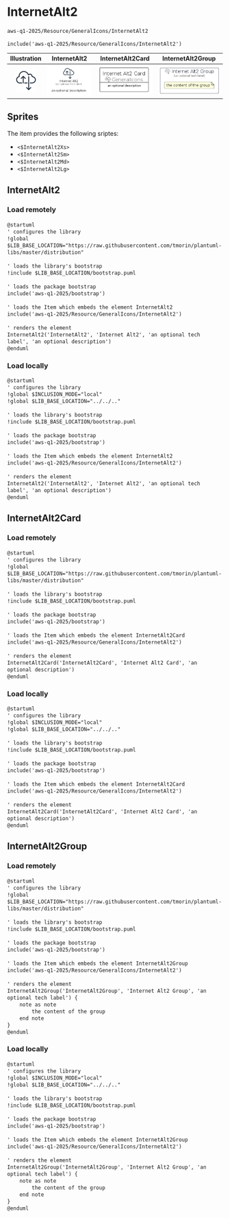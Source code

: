 # InternetAlt2


```text
aws-q1-2025/Resource/GeneralIcons/InternetAlt2
```

```text
include('aws-q1-2025/Resource/GeneralIcons/InternetAlt2')
```



| Illustration | InternetAlt2 | InternetAlt2Card | InternetAlt2Group |
| :---: | :---: | :---: | :---: |
| ![illustration for Illustration](../../../aws-q1-2025/Resource/GeneralIcons/InternetAlt2.png) | ![illustration for InternetAlt2](../../../aws-q1-2025/Resource/GeneralIcons/InternetAlt2.Local.png) | ![illustration for InternetAlt2Card](../../../aws-q1-2025/Resource/GeneralIcons/InternetAlt2Card.Local.png) | ![illustration for InternetAlt2Group](../../../aws-q1-2025/Resource/GeneralIcons/InternetAlt2Group.Local.png) |



## Sprites
The item provides the following sriptes:

- `<$InternetAlt2Xs>`
- `<$InternetAlt2Sm>`
- `<$InternetAlt2Md>`
- `<$InternetAlt2Lg>`





## InternetAlt2

### Load remotely
```plantuml
@startuml
' configures the library
!global $LIB_BASE_LOCATION="https://raw.githubusercontent.com/tmorin/plantuml-libs/master/distribution"

' loads the library's bootstrap
!include $LIB_BASE_LOCATION/bootstrap.puml

' loads the package bootstrap
include('aws-q1-2025/bootstrap')

' loads the Item which embeds the element InternetAlt2
include('aws-q1-2025/Resource/GeneralIcons/InternetAlt2')

' renders the element
InternetAlt2('InternetAlt2', 'Internet Alt2', 'an optional tech label', 'an optional description')
@enduml
```

### Load locally
```plantuml
@startuml
' configures the library
!global $INCLUSION_MODE="local"
!global $LIB_BASE_LOCATION="../../.."

' loads the library's bootstrap
!include $LIB_BASE_LOCATION/bootstrap.puml

' loads the package bootstrap
include('aws-q1-2025/bootstrap')

' loads the Item which embeds the element InternetAlt2
include('aws-q1-2025/Resource/GeneralIcons/InternetAlt2')

' renders the element
InternetAlt2('InternetAlt2', 'Internet Alt2', 'an optional tech label', 'an optional description')
@enduml
```

## InternetAlt2Card

### Load remotely
```plantuml
@startuml
' configures the library
!global $LIB_BASE_LOCATION="https://raw.githubusercontent.com/tmorin/plantuml-libs/master/distribution"

' loads the library's bootstrap
!include $LIB_BASE_LOCATION/bootstrap.puml

' loads the package bootstrap
include('aws-q1-2025/bootstrap')

' loads the Item which embeds the element InternetAlt2Card
include('aws-q1-2025/Resource/GeneralIcons/InternetAlt2')

' renders the element
InternetAlt2Card('InternetAlt2Card', 'Internet Alt2 Card', 'an optional description')
@enduml
```

### Load locally
```plantuml
@startuml
' configures the library
!global $INCLUSION_MODE="local"
!global $LIB_BASE_LOCATION="../../.."

' loads the library's bootstrap
!include $LIB_BASE_LOCATION/bootstrap.puml

' loads the package bootstrap
include('aws-q1-2025/bootstrap')

' loads the Item which embeds the element InternetAlt2Card
include('aws-q1-2025/Resource/GeneralIcons/InternetAlt2')

' renders the element
InternetAlt2Card('InternetAlt2Card', 'Internet Alt2 Card', 'an optional description')
@enduml
```

## InternetAlt2Group

### Load remotely
```plantuml
@startuml
' configures the library
!global $LIB_BASE_LOCATION="https://raw.githubusercontent.com/tmorin/plantuml-libs/master/distribution"

' loads the library's bootstrap
!include $LIB_BASE_LOCATION/bootstrap.puml

' loads the package bootstrap
include('aws-q1-2025/bootstrap')

' loads the Item which embeds the element InternetAlt2Group
include('aws-q1-2025/Resource/GeneralIcons/InternetAlt2')

' renders the element
InternetAlt2Group('InternetAlt2Group', 'Internet Alt2 Group', 'an optional tech label') {
    note as note
        the content of the group
    end note
}
@enduml
```

### Load locally
```plantuml
@startuml
' configures the library
!global $INCLUSION_MODE="local"
!global $LIB_BASE_LOCATION="../../.."

' loads the library's bootstrap
!include $LIB_BASE_LOCATION/bootstrap.puml

' loads the package bootstrap
include('aws-q1-2025/bootstrap')

' loads the Item which embeds the element InternetAlt2Group
include('aws-q1-2025/Resource/GeneralIcons/InternetAlt2')

' renders the element
InternetAlt2Group('InternetAlt2Group', 'Internet Alt2 Group', 'an optional tech label') {
    note as note
        the content of the group
    end note
}
@enduml
```

